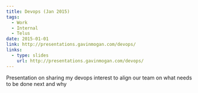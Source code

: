 ```yaml
---
title: Devops (Jan 2015)
tags:
  - Work
  - Internal
  - Telus
date: 2015-01-01
link: http://presentations.gavinmogan.com/devops/
links:
  - type: slides
    url: http://presentations.gavinmogan.com/devops/
---
```

Presentation on sharing my devops interest to align our team on what needs to be done next and why
